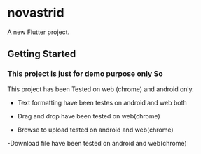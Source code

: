 # novastrid

A new Flutter project.

## Getting Started
### This project is just for demo purpose only So 

This project has been Tested on web (chrome) and android only.



- Text formatting have been testes on android and web both

- Drag and drop have been tested on web(chrome)

- Browse to upload tested on android and web(chrome)

-Download file have been tested on android and web(chrome)




